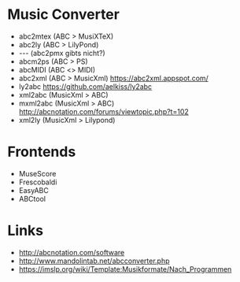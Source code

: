 # Music Converter

* abc2mtex (ABC > MusiXTeX)
* abc2ly (ABC > LilyPond)
* --- (abc2pmx gibts nicht?)
* abcm2ps (ABC > PS)
* abcMIDI (ABC <> MIDI)
* abc2xml (ABC > MusicXml) https://abc2xml.appspot.com/
* ly2abc https://github.com/aelkiss/ly2abc
* xml2abc (MusicXml > ABC)
* mxml2abc (MusicXml > ABC) http://abcnotation.com/forums/viewtopic.php?t=102
* xml2ly (MusicXml > Lilypond)


# Frontends

* MuseScore
* Frescobaldi
* EasyABC
* ABCtool

# Links

* http://abcnotation.com/software
* http://www.mandolintab.net/abcconverter.php
* https://imslp.org/wiki/Template:Musikformate/Nach_Programmen
